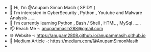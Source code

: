 - 👋 Hi, I’m @Anupam Simon Masih ( SPIDY )
- 👀 I’m interested in CyberSecurity , Python , Youtube and Malware Analysis  ......
- 🌱 I’m currently learning Python , Bash / Shell , HTML , MySql  ......
- 📫 Reach Me -: anupammasih288@gmail.com
- 🌐 Website -: https://anupam2808.github.io/anupammasih.github.io
- 📝 Medium Article -: https://medium.com/@AnupamSimonMasih
-     


<!---
Anupam2808/Anupam2808 is a ✨ special ✨ repository because its `README.md` (this file) appears on your GitHub profile.
You can click the Preview link to take a look at your changes.
--->
